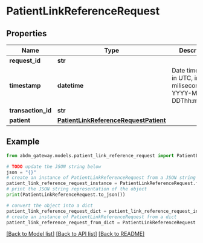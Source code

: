 # PatientLinkReferenceRequest


## Properties

Name | Type | Description | Notes
------------ | ------------- | ------------- | -------------
**request_id** | **str** |  | 
**timestamp** | **datetime** | Date time format in UTC, includes miliseconds YYYY-MM-DDThh:mm:ss.vZ | 
**transaction_id** | **str** |  | 
**patient** | [**PatientLinkReferenceRequestPatient**](PatientLinkReferenceRequestPatient.md) |  | 

## Example

```python
from abdm_gateway.models.patient_link_reference_request import PatientLinkReferenceRequest

# TODO update the JSON string below
json = "{}"
# create an instance of PatientLinkReferenceRequest from a JSON string
patient_link_reference_request_instance = PatientLinkReferenceRequest.from_json(json)
# print the JSON string representation of the object
print(PatientLinkReferenceRequest.to_json())

# convert the object into a dict
patient_link_reference_request_dict = patient_link_reference_request_instance.to_dict()
# create an instance of PatientLinkReferenceRequest from a dict
patient_link_reference_request_from_dict = PatientLinkReferenceRequest.from_dict(patient_link_reference_request_dict)
```
[[Back to Model list]](../README.md#documentation-for-models) [[Back to API list]](../README.md#documentation-for-api-endpoints) [[Back to README]](../README.md)


